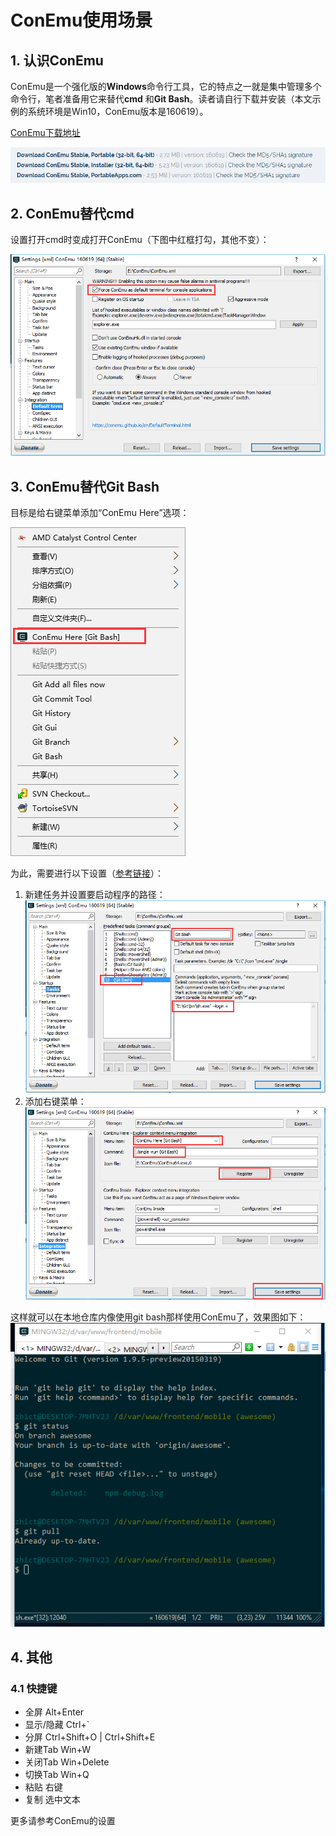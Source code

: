 # ConEmu使用场景
## 1. 认识ConEmu
ConEmu是一个强化版的**Windows**命令行工具，它的特点之一就是集中管理多个命令行，笔者准备用它来替代**cmd** 和**Git Bash**。读者请自行下载并安装（本文示例的系统环境是Win10，ConEmu版本是160619）。

[ConEmu下载地址](http://conemu.github.io/)

![](conemu_install.png)

## 2. ConEmu替代cmd
设置打开cmd时变成打开ConEmu（下图中红框打勾，其他不变）：

![](force_cmd.png)

## 3. ConEmu替代Git Bash
目标是给右键菜单添加“ConEmu Here”选项：

![](right_menu.png)

为此，需要进行以下设置（[参考链接](http://superuser.com/questions/454380/git-bash-here-in-conemu)）：

1. 新建任务并设置要启动程序的路径：  
![](conemu_here_1.png)
2. 添加右键菜单：  
![](conemu_here_2.png)

这样就可以在本地仓库内像使用git bash那样使用ConEmu了，效果图如下：  
![](gitbash_conemu.png)

## 4. 其他
### 4.1 快捷键  
- 全屏 Alt+Enter
- 显示/隐藏 Ctrl+`
- 分屏 Ctrl+Shift+O | Ctrl+Shift+E
- 新建Tab Win+W
- 关闭Tab Win+Delete
- 切换Tab Win+Q
- 粘贴 右键
- 复制 选中文本  

更多请参考ConEmu的设置
